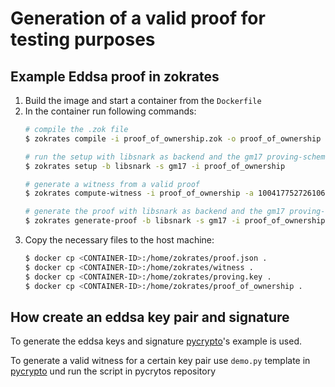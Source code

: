 
# Generation of a valid proof for testing purposes

## Example Eddsa proof in zokrates

1. Build the image and start a container from the `Dockerfile`
1. In the container run following commands:
    ```sh
    # compile the .zok file 
    $ zokrates compile -i proof_of_ownership.zok -o proof_of_ownership

    # run the setup with libsnark as backend and the gm17 proving-scheme
    $ zokrates setup -b libsnark -s gm17 -i proof_of_ownership

    # generate a witness from a valid proof
    $ zokrates compute-witness -i proof_of_ownership -a 10041775272610680597649138558111867140088287599035431170728241228669634925671 19045584355489137154300255038437027652180257880634202059955435891798466344432 14517916597883362893064608394843629693674165114908520112595055382047085957383 14897476871502190904409029696666322856887678969656209656241038339251270171395 16668832459046858928951622951481252834155254151733002984053501254009901876174 3814687126 4207057211 2301474087 1696421512 1054042432 4114589074 2402006685 2358319779 2636307903 771130895 3338794104 910337493 3941248527 2566242658 3403499691 2178970740

    # generate the proof with libsnark as backend and the gm17 proving-scheme
    $ zokrates generate-proof -b libsnark -s gm17 -i proof_of_ownership
    ```
1. Copy the necessary files to the host machine:
    ```sh
    $ docker cp <CONTAINER-ID>:/home/zokrates/proof.json .
    $ docker cp <CONTAINER-ID>:/home/zokrates/witness .
    $ docker cp <CONTAINER-ID>:/home/zokrates/proving.key .
    $ docker cp <CONTAINER-ID>:/home/zokrates/proof_of_ownership .
    ```

## How create an eddsa key pair and signature

To generate the eddsa keys and signature [pycrypto](https://github.com/Zokrates/pycrypto#create-and-verify-an-eddsa-signature)'s example is used.

To generate a valid witness for a certain key pair use `demo.py` template in [pycrypto](https://github.com/Zokrates/pycrypto#create-and-verify-eddsa-signature) und run the script in pycrytos repository


